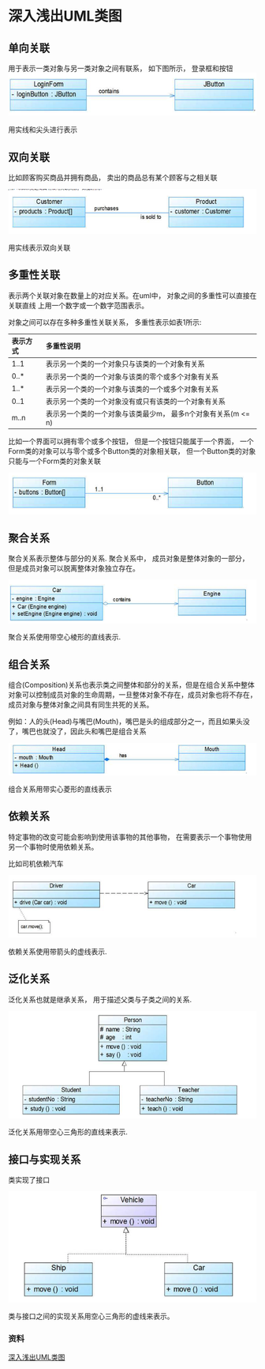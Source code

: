 # 深入浅出UML类图


## 单向关联

用于表示一类对象与另一类对象之间有联系， 如下图所示， 登录框和按钮
![1.png](./images/1.png)

用实线和尖头进行表示

## 双向关联

比如顾客购买商品并拥有商品， 卖出的商品总有某个顾客与之相关联

![2.png](./images/2.png)

用实线表示双向关联

## 多重性关联

表示两个关联对象在数量上的对应关系。在uml中， 对象之间的多重性可以直接在关联直线
上用一个数字或一个数字范围表示。

对象之间可以存在多种多重性关联关系， 多重性表示如表1所示:


|表示方式|多重性说明|
|:--|:--|
|1..1|表示另一个类的一个对象只与该类的一个对象有关系|
|0..*|表示另一个类的一个对象与该类的零个或多个对象有关系|
|1..*|表示另一个类的一个对象与该类的一个或多个对象有关系|
|0..1|表示另一个类的一个对象没有或只有该类的一个对象有关系|
|m..n|表示另一个类的一个对象与该类最少m， 最多n个对象有关系(m <= n)|


比如一个界面可以拥有零个或多个按钮， 但是一个按钮只能属于一个界面， 一个Form类的对象可以与零个或多个Button类的对象相关联， 但一个Button类的对象只能与一个Form类的对象关联

![3.png](./images/3.png)

## 聚合关系
聚合关系表示整体与部分的关系. 聚合关系中， 成员对象是整体对象的一部分， 但是成员对象可以脱离整体对象独立存在。

![4.png](./images/4.png)


聚合关系使用带空心棱形的直线表示.


## 组合关系
组合(Composition)关系也表示类之间整体和部分的关系，但是在组合关系中整体对象可以控制成员对象的生命周期，一旦整体对象不存在，成员对象也将不存在，成员对象与整体对象之间具有同生共死的关系。

例如：人的头(Head)与嘴巴(Mouth)，嘴巴是头的组成部分之一，而且如果头没了，嘴巴也就没了，因此头和嘴巴是组合关系

![5.png](./images/5.png)

组合关系用带实心菱形的直线表示

## 依赖关系

特定事物的改变可能会影响到使用该事物的其他事物， 在需要表示一个事物使用另一个事物时使用依赖关系。

比如司机依赖汽车

![6.png](./images/6.png)

依赖关系使用带箭头的虚线表示.

## 泛化关系

泛化关系也就是继承关系， 用于描述父类与子类之间的关系.

![7.png](./images/7.png)


泛化关系用带空心三角形的直线来表示.

## 接口与实现关系

类实现了接口

![8.png](./images/8.png)

类与接口之间的实现关系用空心三角形的虚线来表示。

### 资料

[深入浅出UML类图](http://www.uml.org.cn/oobject/201211231.asp)




